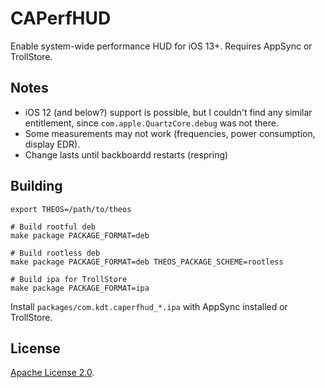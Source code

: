 # CAPerfHUD
Enable system-wide performance HUD for iOS 13+. Requires AppSync or TrollStore.

## Notes
- iOS 12 (and below?) support is possible, but I couldn't find any similar entitlement, since `com.apple.QuartzCore.debug` was not there.
- Some measurements may not work (frequencies, power consumption, display EDR).
- Change lasts until backboardd restarts (respring)

## Building
```
export THEOS=/path/to/theos

# Build rootful deb
make package PACKAGE_FORMAT=deb

# Build rootless deb
make package PACKAGE_FORMAT=deb THEOS_PACKAGE_SCHEME=rootless

# Build ipa for TrollStore
make package PACKAGE_FORMAT=ipa
```
Install `packages/com.kdt.caperfhud_*.ipa` with AppSync installed or TrollStore.

## License
[Apache License 2.0](https://github.com/khanhduytran0/CAPerfHUD/blob/main/LICENSE).
